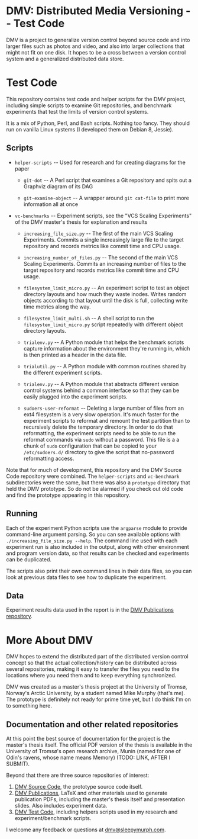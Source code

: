 DMV: Distributed Media Versioning -- Test Code
==================================================

DMV is a project to generalize version control beyond source code and into
larger files such as photos and video, and also into larger collections that
might not fit on one disk. It hopes to be a cross between a version control
system and a generalized distributed data store.


Test Code
==================================================

This repository contains test code and helper scripts for the DMV project,
including simple scripts to examine Git repositories, and benchmark experiments
that test the limits of version control systems.

It is a mix of Python, Perl, and Bash scripts. Nothing too fancy. They should
run on vanilla Linux systems (I developed them on Debian 8, Jessie).


Scripts
--------------------------------------------------

- `helper-scripts` -- Used for research and for creating diagrams for the paper

    - `git-dot` -- A Perl script that examines a Git repository and spits out a
      Graphviz diagram of its DAG

    - `git-examine-object` -- A wrapper around `git cat-file` to print more
      information all at once

- `vc-benchmarks` -- Experiment scripts, see the "VCS Scaling Experiments" of
  the DMV master's thesis for explanation and results

    - `increasing_file_size.py` -- The first of the main VCS Scaling
      Experiments. Commits a single increasingly large file to the target
      repository and records metrics like commit time and CPU usage.

    - `increasing_number_of_files.py` -- The second of the main VCS Scaling
      Experiments. Commits an increasing number of files to the target
      repository and records metrics like commit time and CPU usage.

    - `filesystem_limit_micro.py` -- An experiment script to test an object
      directory layouts and how much they waste inodes. Writes random objects
      according to that layout until the disk is full, collecting write time
      metrics along the way.

    - `filesystem_limit_multi.sh` -- A shell script to run the
      `filesystem_limit_micro.py` script repeatedly with different object
      directory layouts.

    - `trialenv.py` -- A Python module that helps the benchmark scripts capture
      information about the environment they're running in, which is then
      printed as a header in the data file.

    - `trialutil.py` -- A Python module with common routines shared by the
      different experiment scripts.

    - `trialenv.py` -- A Python module that abstracts different version control
      systems behind a common interface so that they can be easily plugged into
      the experiment scripts.

    - `sudoers-user-reformat` -- Deleting a large number of files from an ext4
      filesystem is a very slow operation. It's much faster for the experiment
      scripts to reformat and remount the test partition than to recursively
      delete the temporary directory. In order to do that reformatting, the
      experiment scripts need to be able to run the reformat commands via `sudo`
      without a password. This file is a a chunk of `sudo` configuration that
      can be copied to your `/etc/sudoers.d/` directory to give the script that
      no-password reformatting access.

Note that for much of development, this repository and the DMV Source Code
repository were combined. The `helper-scripts` and `vc-benchmark` subdirectories
were the same, but there was also a `prototype` directory that held the DMV
prototype. So do not be alarmed if you check out old code and find the prototype
appearing in this repository.


Running
--------------------------------------------------

Each of the experiment Python scripts use the `argparse` module to provide
command-line argument parsing. So you can see available options with
`./increasing_file_size.py --help`. The command line used with each experiment
run is also included in the output, along with other environment and program
version data, so that results can be checked and experiments can be duplicated.

The scripts also print their own command lines in their data files, so you can
look at previous data files to see how to duplicate the experiment.


Data
--------------------------------------------------

Experiment results data used in the report is in the [DMV Publications
repository]( https://github.com/sleepymurph/dmv-publications).


More About DMV
==================================================

DMV hopes to extend the distributed part of the distributed version control
concept so that the actual collection/history can be distributed across several
repositories, making it easy to transfer the files you need to the locations
where you need them and to keep everything synchronized.

DMV was created as a master's thesis project at the University of Tromsø,
Norway's Arctic University, by a student named Mike Murphy (that's me). The
prototype is definitely not ready for prime time yet, but I do think I'm on to
something here.


Documentation and other related repositories
--------------------------------------------------

At this point the best source of documentation for the project is the master's
thesis itself. The official PDF version of the thesis is available in the
University of Tromsø's open research archive, Munin (named for one of Odin's
ravens, whose name means Memory) (TODO: LINK, AFTER I SUBMIT).

Beyond that there are three source repositories of interest:

1. [DMV Source Code]( https://github.com/sleepymurph/dmv), the prototype source
   code itself.
2. [DMV Publications]( https://github.com/sleepymurph/dmv-publications), LaTeX
   and other materials used to generate publication PDFs, including the master's
   thesis itself and presentation slides. Also includes experiment data.
3. [DMV Test Code]( https://github.com/sleepymurph/dmv-test-code), including
   helpers scripts used in my research and experiment/benchmark scripts.

I welcome any feedback or questions at <dmv@sleepymurph.com>.

